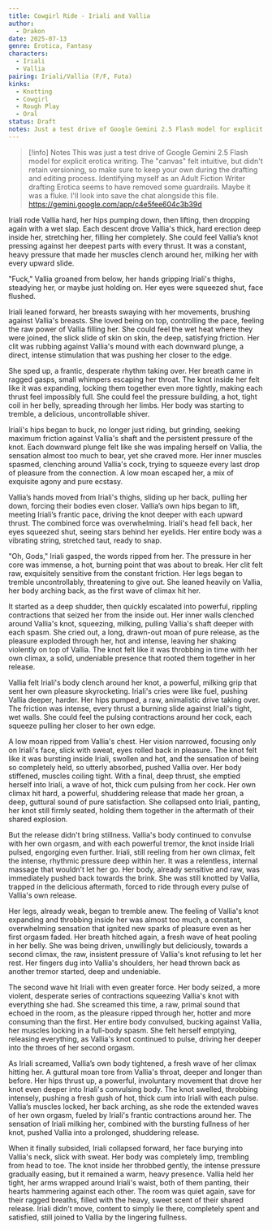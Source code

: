 ```yaml
---
title: Cowgirl Ride - Iriali and Vallia
author:
  - Drakon
date: 2025-07-13
genre: Erotica, Fantasy
characters:
  - Iriali
  - Vallia
pairing: Iriali/Vallia (F/F, Futa)
kinks:
  - Knotting
  - Cowgirl
  - Rough Play
  - Oral
status: Draft
notes: Just a test drive of Google Gemini 2.5 Flash model for explicit erotica writing.
---
```

> [!info] Notes
> This was just a test drive of Google Gemini 2.5 Flash model for explicit erotica writing. The "canvas" felt intuitive, but didn't retain versioning, so make sure to keep your own during the drafting and editing process. Identifying myself as an Adult Fiction Writer drafting Erotica seems to have removed some guardrails. Maybe it was a fluke. I'll look into save the chat alongside this file. https://gemini.google.com/app/c4e5fee604c3b39d

Iriali rode Vallia hard, her hips pumping down, then lifting, then dropping again with a wet slap. Each descent drove Vallia's thick, hard erection deep inside her, stretching her, filling her completely. She could feel Vallia’s knot pressing against her deepest parts with every thrust. It was a constant, heavy pressure that made her muscles clench around her, milking her with every upward slide.

"Fuck," Vallia groaned from below, her hands gripping Iriali's thighs, steadying her, or maybe just holding on. Her eyes were squeezed shut, face flushed.

Iriali leaned forward, her breasts swaying with her movements, brushing against Vallia's breasts. She loved being on top, controlling the pace, feeling the raw power of Vallia filling her. She could feel the wet heat where they were joined, the slick slide of skin on skin, the deep, satisfying friction. Her clit was rubbing against Vallia's mound with each downward plunge, a direct, intense stimulation that was pushing her closer to the edge.

She sped up, a frantic, desperate rhythm taking over. Her breath came in ragged gasps, small whimpers escaping her throat. The knot inside her felt like it was expanding, locking them together even more tightly, making each thrust feel impossibly full. She could feel the pressure building, a hot, tight coil in her belly, spreading through her limbs. Her body was starting to tremble, a delicious, uncontrollable shiver.

Iriali's hips began to buck, no longer just riding, but grinding, seeking maximum friction against Vallia's shaft and the persistent pressure of the knot. Each downward plunge felt like she was impaling herself on Vallia, the sensation almost too much to bear, yet she craved more. Her inner muscles spasmed, clenching around Vallia's cock, trying to squeeze every last drop of pleasure from the connection. A low moan escaped her, a mix of exquisite agony and pure ecstasy.

Vallia’s hands moved from Iriali's thighs, sliding up her back, pulling her down, forcing their bodies even closer. Vallia’s own hips began to lift, meeting Iriali’s frantic pace, driving the knot deeper with each upward thrust. The combined force was overwhelming. Iriali's head fell back, her eyes squeezed shut, seeing stars behind her eyelids. Her entire body was a vibrating string, stretched taut, ready to snap.

"Oh, Gods," Iriali gasped, the words ripped from her. The pressure in her core was immense, a hot, burning point that was about to break. Her clit felt raw, exquisitely sensitive from the constant friction. Her legs began to tremble uncontrollably, threatening to give out. She leaned heavily on Vallia, her body arching back, as the first wave of climax hit her.

It started as a deep shudder, then quickly escalated into powerful, rippling contractions that seized her from the inside out. Her inner walls clenched around Vallia's knot, squeezing, milking, pulling Vallia's shaft deeper with each spasm. She cried out, a long, drawn-out moan of pure release, as the pleasure exploded through her, hot and intense, leaving her shaking violently on top of Vallia. The knot felt like it was throbbing in time with her own climax, a solid, undeniable presence that rooted them together in her release.

Vallia felt Iriali's body clench around her knot, a powerful, milking grip that sent her own pleasure skyrocketing. Iriali's cries were like fuel, pushing Vallia deeper, harder. Her hips pumped, a raw, animalistic drive taking over. The friction was intense, every thrust a burning slide against Iriali's tight, wet walls. She could feel the pulsing contractions around her cock, each squeeze pulling her closer to her own edge.

A low moan ripped from Vallia's chest. Her vision narrowed, focusing only on Iriali's face, slick with sweat, eyes rolled back in pleasure. The knot felt like it was bursting inside Iriali, swollen and hot, and the sensation of being so completely held, so utterly absorbed, pushed Vallia over. Her body stiffened, muscles coiling tight. With a final, deep thrust, she emptied herself into Iriali, a wave of hot, thick cum pulsing from her cock. Her own climax hit hard, a powerful, shuddering release that made her groan, a deep, guttural sound of pure satisfaction. She collapsed onto Iriali, panting, her knot still firmly seated, holding them together in the aftermath of their shared explosion.

But the release didn't bring stillness. Vallia's body continued to convulse with her own orgasm, and with each powerful tremor, the knot inside Iriali pulsed, engorging even further. Iriali, still reeling from her own climax, felt the intense, rhythmic pressure deep within her. It was a relentless, internal massage that wouldn't let her go. Her body, already sensitive and raw, was immediately pushed back towards the brink. She was still knotted by Vallia, trapped in the delicious aftermath, forced to ride through every pulse of Vallia's own release.

Her legs, already weak, began to tremble anew. The feeling of Vallia's knot expanding and throbbing inside her was almost too much, a constant, overwhelming sensation that ignited new sparks of pleasure even as her first orgasm faded. Her breath hitched again, a fresh wave of heat pooling in her belly. She was being driven, unwillingly but deliciously, towards a second climax, the raw, insistent pressure of Vallia's knot refusing to let her rest. Her fingers dug into Vallia's shoulders, her head thrown back as another tremor started, deep and undeniable.

The second wave hit Iriali with even greater force. Her body seized, a more violent, desperate series of contractions squeezing Vallia's knot with everything she had. She screamed this time, a raw, primal sound that echoed in the room, as the pleasure ripped through her, hotter and more consuming than the first. Her entire body convulsed, bucking against Vallia, her muscles locking in a full-body spasm. She felt herself emptying, releasing everything, as Vallia's knot continued to pulse, driving her deeper into the throes of her second orgasm.

As Iriali screamed, Vallia’s own body tightened, a fresh wave of her climax hitting her. A guttural moan tore from Vallia's throat, deeper and longer than before. Her hips thrust up, a powerful, involuntary movement that drove her knot even deeper into Iriali's convulsing body. The knot swelled, throbbing intensely, pushing a fresh gush of hot, thick cum into Iriali with each pulse. Vallia’s muscles locked, her back arching, as she rode the extended waves of her own orgasm, fueled by Iriali's frantic contractions around her. The sensation of Iriali milking her, combined with the bursting fullness of her knot, pushed Vallia into a prolonged, shuddering release.

When it finally subsided, Iriali collapsed forward, her face burying into Vallia's neck, slick with sweat. Her body was completely limp, trembling from head to toe. The knot inside her throbbed gently, the intense pressure gradually easing, but it remained a warm, heavy presence. Vallia held her tight, her arms wrapped around Iriali's waist, both of them panting, their hearts hammering against each other. The room was quiet again, save for their ragged breaths, filled with the heavy, sweet scent of their shared release. Iriali didn't move, content to simply lie there, completely spent and satisfied, still joined to Vallia by the lingering fullness.
